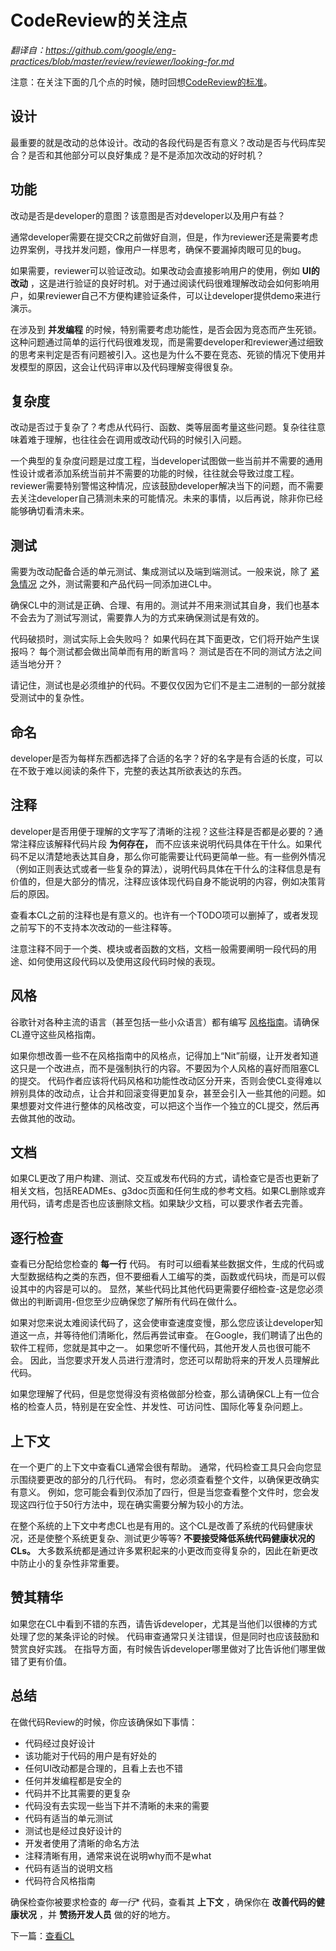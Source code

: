 # CodeReview的关注点

*翻译自：https://github.com/google/eng-practices/blob/master/review/reviewer/looking-for.md*

注意：在关注下面的几个点的时候，随时回想[CodeReview的标准](standard.md)。

## 设计

最重要的就是改动的总体设计。改动的各段代码是否有意义？改动是否与代码库契合？是否和其他部分可以良好集成？是不是添加次改动的好时机？

## 功能

改动是否是developer的意图？该意图是否对developer以及用户有益？

通常developer需要在提交CR之前做好自测，但是，作为reviewer还是需要考虑边界案例，寻找并发问题，像用户一样思考，确保不要漏掉肉眼可见的bug。

如果需要，reviewer可以验证改动。如果改动会直接影响用户的使用，例如 **UI的改动** ，这是进行验证的良好时机。对于通过阅读代码很难理解改动会如何影响用户，如果reviewer自己不方便构建验证条件，可以让developer提供demo来进行演示。

在涉及到 **并发编程** 的时候，特别需要考虑功能性，是否会因为竞态而产生死锁。这种问题通过简单的运行代码很难发现，而是需要developer和reviewer通过细致的思考来判定是否有问题被引入。这也是为什么不要在竞态、死锁的情况下使用并发模型的原因，这会让代码评审以及代码理解变得很复杂。

## 复杂度

改动是否过于复杂了？考虑从代码行、函数、类等层面考量这些问题。复杂往往意味着难于理解，也往往会在调用或改动代码的时候引入问题。

一个典型的复杂度问题是过度工程，当developer试图做一些当前并不需要的通用性设计或者添加系统当前并不需要的功能的时候，往往就会导致过度工程。reviewer需要特别警惕这种情况，应该鼓励developer解决当下的问题，而不需要去关注developer自己猜测未来的可能情况。未来的事情，以后再说，除非你已经能够确切看清未来。

## 测试

需要为改动配备合适的单元测试、集成测试以及端到端测试。一般来说，除了 [紧急情况](../emergencies.md) 之外，测试需要和产品代码一同添加进CL中。

确保CL中的测试是正确、合理、有用的。测试并不用来测试其自身，我们也基本不会去为了测试写测试，需要靠人为的方式来确保测试是有效的。

代码破损时，测试实际上会失败吗？ 如果代码在其下面更改，它们将开始产生误报吗？ 每个测试都会做出简单而有用的断言吗？ 测试是否在不同的测试方法之间适当地分开？

请记住，测试也是必须维护的代码。不要仅仅因为它们不是主二进制的一部分就接受测试中的复杂性。

## 命名

developer是否为每样东西都选择了合适的名字？好的名字是有合适的长度，可以在不致于难以阅读的条件下，完整的表达其所欲表达的东西。

## 注释

developer是否用便于理解的文字写了清晰的注视？这些注释是否都是必要的？通常注释应该解释代码片段 **为何存在，** 而不应该来说明代码具体在干什么。如果代码不足以清楚地表达其自身，那么你可能需要让代码更简单一些。有一些例外情况（例如正则表达式或者一些复杂的算法），说明代码具体在干什么的注释信息是有价值的，但是大部分的情况，注释应该体现代码自身不能说明的内容，例如决策背后的原因。

查看本CL之前的注释也是有意义的。也许有一个TODO项可以删掉了，或者发现之前写下的不支持本次改动的一些注释等。

注意注释不同于一个类、模块或者函数的文档，文档一般需要阐明一段代码的用途、如何使用这段代码以及使用这段代码时候的表现。

## 风格

谷歌针对各种主流的语言（甚至包括一些小众语言）都有编写 [风格指南](http://google.github.io/styleguide/)。请确保CL遵守这些风格指南。

如果你想改善一些不在风格指南中的风格点，记得加上“Nit”前缀，让开发者知道这只是一个改进点，而不是强制执行的内容。不要因为个人风格的喜好而阻塞CL的提交。
代码作者应该将代码风格和功能性改动区分开来，否则会使CL变得难以辨别具体的改动点，让合并和回滚变得更加复杂，甚至会引入一些其他的问题。如果想要对文件进行整体的风格改变，可以把这个当作一个独立的CL提交，然后再去做其他的改动。

## 文档

如果CL更改了用户构建、测试、交互或发布代码的方式，请检查它是否也更新了相关文档，包括READMEs、g3doc页面和任何生成的参考文档。如果CL删除或弃用代码，请考虑是否也应该删除文档。如果缺少文档，可以要求作者去完善。

## 逐行检查

查看已分配给您检查的 **每一行** 代码。 有时可以细看某些数据文件，生成的代码或大型数据结构之类的东西，但不要细看人工编写的类，函数或代码块，而是可以假设其中的内容是可以的。 显然，某些代码比其他代码更需要仔细检查-这是您必须做出的判断调用-但您至少应确保您了解所有代码在做什么。

如果对您来说太难阅读代码了，这会使审查速度变慢，那么您应该让developer知道这一点，并等待他们清晰化，然后再尝试审查。 在Google，我们聘请了出色的软件工程师，您就是其中之一。 如果您听不懂代码，其他开发人员也很可能不会。 因此，当您要求开发人员进行澄清时，您还可以帮助将来的开发人员理解此代码。

如果您理解了代码，但是您觉得没有资格做部分检查，那么请确保CL上有一位合格的检查人员，特别是在安全性、并发性、可访问性、国际化等复杂问题上。

## 上下文

在一个更广的上下文中查看CL通常会很有帮助。 通常，代码检查工具只会向您显示围绕要更改的部分的几行代码。 有时，您必须查看整个文件，以确保更改确实有意义。 例如，您可能会看到仅添加了四行，但是当您查看整个文件时，您会发现这四行位于50行方法中，现在确实需要分解为较小的方法。

在整个系统的上下文中考虑CL也是有用的。这个CL是改善了系统的代码健康状况，还是使整个系统更复杂、测试更少等等? **不要接受降低系统代码健康状况的CLs。** 大多数系统都是通过许多累积起来的小更改而变得复杂的，因此在新更改中防止小的复杂性非常重要。

## 赞其精华

如果您在CL中看到不错的东西，请告诉developer，尤其是当他们以很棒的方式处理了您的某条评论的时候。 代码审查通常只关注错误，但是同时也应该鼓励和赞赏良好实践。 在指导方面，有时候告诉developer哪里做对了比告诉他们哪里做错了更有价值。

## 总结

在做代码Review的时候，你应该确保如下事情：

+ 代码经过良好设计
+ 该功能对于代码的用户是有好处的
+ 任何UI改动都是合理的，且看上去也不错
+ 任何并发编程都是安全的
+ 代码并不比其需要的更复杂
+ 代码没有去实现一些当下并不清晰的未来的需要
+ 代码有适当的单元测试
+ 测试也是经过良好设计的
+ 开发者使用了清晰的命名方法
+ 注释清晰有用，通常来说在说明why而不是what
+ 代码有适当的说明文档
+ 代码符合风格指南

确保检查你被要求检查的 *每一行** 代码，查看其 **上下文** ，确保你在 **改善代码的健康状况** ，并 **赞扬开发人员** 做的好的地方。

下一篇：[查看CL](navigate.md)
